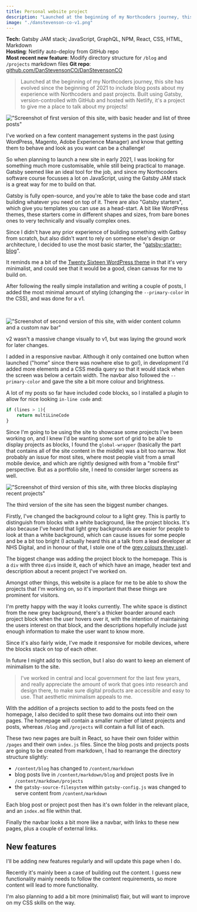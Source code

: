 ```yaml
---
title: Personal website project
description: "Launched at the beginning of my Northcoders journey, this site has evolved since the beginning of 2021 to include blog posts about my experience with Northcoders and past projects. Built using Gatsby, version-controlled with GitHub and hosted with Netlify, it's a project to give me a place to talk about my projects!"
image: "./danstevenson-co-v1.png"
---
```


**Tech:** Gatsby JAM stack; JavaScript, GraphQL, NPM, React, CSS, HTML, Markdown <br/>
**Hosting**: Netlify auto-deploy from GitHub repo <br/>
**Most recent new feature**: Modify directory structure for `/blog` and `/projects` markdown files
**Git repo**: <a href="https://github.com/DanStevensonCO/DanStevensonCO" target="_blank">github.com/DanStevensonCO/DanStevensonCO</a>


>Launched at the beginning of my Northcoders journey, this site has evolved since the beginning of 2021 to include blog posts about my experience with Northcoders and past projects. Built using Gatsby, version-controlled with GitHub and hosted with Netlify, it's a project to give me a place to talk about my projects!

!["Screenshot of first version of this site, with basic header and list of three posts"](/danstevenson-co-v1.png "The MVP - version 1")

I've worked on a few content management systems in the past (using WordPress, Magento, Adobe Experience Manager) and know that getting them to behave and look as you want can be a challenge! 

So when planning to launch a new site in early 2021, I was looking for something much more customisable, while still being practical to manage. Gatsby seemed like an ideal tool for the job, and since my Northcoders software course focusses a lot on JavaScript, using the Gatsby JAM stack is a great way for me to build on that.

Gatsby is fully open-source, and you're able to take the base code and start building whatever you need on top of it. There are also "Gatsby starters", which give you templates you can use as a head-start. A bit like WordPress themes, these starters come in different shapes and sizes, from bare bones ones to very technically and visually complex ones. 

Since I didn't have any prior experience of building something with Gatbsy from scratch, but also didn't want to rely on someone else's design or architecture, I decided to use the most basic starter, the "<a href="https://www.gatsbyjs.com/starters/gatsbyjs/gatsby-starter-blog" target="_blank">gatsby-starter-blog</a>". 

It reminds me a bit of the <a href="https://en-gb.wordpress.org/themes/twentysixteen/" target="_blank">Twenty Sixteen WordPress theme</a> in that it's very minimalist, and could see that it would be a good, clean canvas for me to build on. 

After following the really simple installation and writing a couple of posts, I added the most minimal amount of styling (changing the `--primary-color` in the CSS), and was done for a v1.

<br/>

!["Screenshot of second version of this site, with wider content column and a custom nav bar"](/danstevenson-co-v2.png "Adding a bit of colour - version 2")

v2 wasn't a massive change visually to v1, but was laying the ground work for later changes. 

I added in a responsive navbar. Although it only contained one button when launched ("home" since there was nowhere else to go!), in development I'd added more elements and a CSS media query so that it would stack when the screen was below a certain width. The navbar also followed the `--primary-color` and gave the site a bit more colour and brightness. 

A lot of my posts so far have included code blocks, so I installed a plugin to allow for nice looking `in-line code` and:

```javascript
if (lines > 1){
    return multiLineCode
}
```

Since I'm going to be using the site to showcase some projects I've been working on, and I knew I'd be wanting some sort of grid to be able to display projects as blocks, I found the `global-wrapper` (basically the part that contains all of the site content in the middle) was a bit too narrow. Not probably an issue for most sites, where most people visit from a small mobile device, and which are rightly designed with from a "mobile first" perspective. But as a portfolio site, I need to consider larger screens as well. 

!["Screenshot of third version of this site, with three blocks displaying recent projects"](/danstevenson-co-v3.png "Adding to the portfolio - version 3")

The third version of the site has seen the biggest number changes. 

Firstly, I've changed the background colour to a light grey. This is partly to distinguish from blocks with a white background, like the project blocks. It's also because I've heard that light grey backgrounds are easier for people to look at than a white background, which can cause issues for some people and be a bit too bright (I actually heard this at a talk from a lead developer at NHS Digital, and in honour of that, I stole one of the <a href="https://digital.nhs.uk/about-nhs-digital/corporate-information-and-documents/nhs-digital-style-guidelines/how-we-look/colour-palette" target="_blank">grey colours they use</a>).

The biggest change was adding the project block to the homepage. This is a `div` with three `div`s inside it, each of which have an image, header text and description about a recent project I've worked on. 

Amongst other things, this website is a place for me to be able to show the projects that I'm working on, so it's important that these things are prominent for visitors. 

I'm pretty happy with the way it looks currently. The white space is distinct from the new grey background, there's a thicker boarder around each project block when the user hovers over it, with the intention of maintaining the users interest on that block, and the descriptions hopefully include just enough information to make the user want to know more. 

Since it's also fairly wide, I've made it responsive for mobile devices, where the blocks stack on top of each other.

In future I might add to this section, but I also do want to keep an element of minimalism to the site. 

>I've worked in central and local government for the last few years, and really appreciate the amount of work that goes into research and design there, to make sure digital products are accessible and easy to use. That aesthetic minimalism appeals to me. 

With the addition of a projects section to add to the posts feed on the homepage, I also decided to split these two domains out into their own pages. The homepage will contain a smaller number of latest projects and posts, whereas `/blog` and `/projects` will contain a full list of each. 

These two new pages are built in React, so have their own folder within `/pages` and their own `index.js` files. Since the blog posts and projects posts are going to be created from markdown, I had to rearrange the directory structure slightly:
- `/content/blog` has changed to `/content/markdown`
- blog posts live in `/content/markdown/blog` and project posts live in `/content/markdown/projects`
- the `gatsby-source-filesystem` within `gatsby-config.js` was changed to serve content from `/content/markdown`

Each blog post or project post then has it's own folder in the relevant place, and an `index.md` file within that.

Finally the navbar looks a bit more like a navbar, with links to these new pages, plus a couple of external links. 

## New features

I'll be adding new features regularly and will update this page when I do. 

Recently it's mainly been a case of building out the content. I guess new functionality mainly needs to follow the content requirements, so more content will lead to more functionality. 

I'm also planning to add a bit more (minimalist) flair, but will want to improve on my CSS skills on the way.